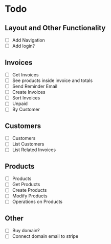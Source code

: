 # Todo

## Layout and Other Functionality

- [ ] Add Navigation
- [ ] Add login?

## Invoices

- [ ] Get Invoices
- [ ] See products inside invoice and totals
- [ ] Send Reminder Email
- [ ] Create Invoices
- [ ] Sort Invoices
- [ ] Unpaid
- [ ] By Customer

## Customers

- [ ] Customers
- [ ] List Customers
- [ ] List Related Invoices

## Products

- [ ] Products
- [ ] Get Products
- [ ] Create Products
- [ ] Modify Products
- [ ] Operations on Products

## Other

- [ ] Buy domain?
- [ ] Connect domain email to stripe
